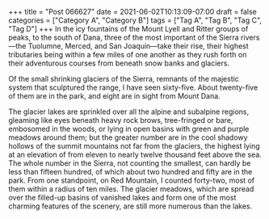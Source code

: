 +++
title = "Post 066627"
date = 2021-06-02T10:13:09-07:00
draft = false
categories = ["Category A", "Category B"]
tags = ["Tag A", "Tag B", "Tag C", "Tag D"]
+++
In the icy fountains of the Mount Lyell and Ritter groups of peaks, to the south of Dana, three of the most important of the Sierra rivers—the Tuolumne, Merced, and San Joaquin—take their rise, their highest tributaries being within a few miles of one another as they rush forth on their adventurous courses from beneath snow banks and glaciers.

Of the small shrinking glaciers of the Sierra, remnants of the majestic system that sculptured the range, I have seen sixty-five. About twenty-five of them are in the park, and eight are in sight from Mount Dana.

The glacier lakes are sprinkled over all the alpine and subalpine regions, gleaming like eyes beneath heavy rock brows, tree-fringed or bare, embosomed in the woods, or lying in open basins with green and purple meadows around them; but the greater number are in the cool shadowy hollows of the summit mountains not far from the glaciers, the highest lying at an elevation of from eleven to nearly twelve thousand feet above the sea. The whole number in the Sierra, not counting the smallest, can hardly be less than fifteen hundred, of which about two hundred and fifty are in the park. From one standpoint, on Red Mountain, I counted forty-two, most of them within a radius of ten miles. The glacier meadows, which are spread over the filled-up basins of vanished lakes and form one of the most charming features of the scenery, are still more numerous than the lakes.
